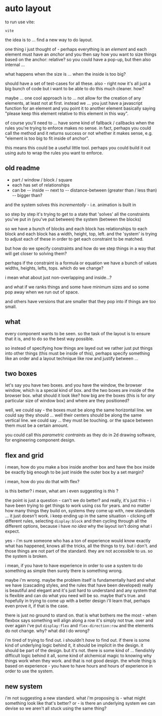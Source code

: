 
# auto layout

to run use vite:

```
vite
```

the idea is to ... find a new way to do layout.

one thing i just thought of - perhaps everything
is an _element_ and each element must have an
_anchor_ and you then say how you want to size
things based on the anchor: relative? so you
could have a pop-up, but then also internal ...

what happens when the size is ... when the inside
is too big?

should have a set of test-cases for all these.
also - right now it's all just a big bunch of
code but i want to be able to do this much
cleaner. how?

maybe ... one cool approach is to ... not
allow for the creation of any elements,
at least not at first. instead we ...
you just have a javascript function for
an element and you point it to another
element basically saying "please keep
this element relative to this element
in this way".

of course you'll need to ... have some
kind of fallback / callbacks when the
rules you're trying to enforce makes
no sense. in fact, perhaps you could
call the method and it returns success
or not whether it makes sense, e.g.
"element is too big to fit inside of
anchor".

this means this could be a useful little
tool. perhaps you could build it out
using auto to wrap the rules you want
to enforce.

## old readme

- part / window / block / square
- each has set of relationships
- can be
 -- inside
 -- next to
 -- distance-between (greater than / less than)
 -- bigger than?

and the system solves this
_incrementally_ - i.e. animation is built in

so step by step
it's trying to get to a state
that 'solves' all the constraints
you've put in (you've put between)
the system (between the blocks)


so we have a bunch of blocks
and each block has relationships to each block
and each block has a width, height, top, left.
and the 'system' is trying to adjust each of these
in order to get each constraint to be matched.


but how do we specify constraints
and how do we step things in a way that
will get closer to solving them?

perhaps if the constraint
is a formula or equation
we have a bunch of values
widths, heights, lefts, tops.
which do we change?

i mean what about just
non-overlapping and inside...?

and what if we ranks things
and some have minimum sizes
and so some pop away when
we run out of space.

and others have versions
that are smaller
that they pop into
if things are too small.

## what

every component wants to be seen.
so the task of the layout is to
ensure that it is, and to do so
the best way possible.

so instead of specifying how things
are layed out
we rather just put things into
other things (this must be inside
of this), perhaps specify something
like an order and a layout technique
like row and justify between ...

## two boxes

let's say you have two boxes.
and you have the window,
the browser window, which is
a special kind of box. and the
two boxes are inside of the
browser box. what should it look like?
how big are the boxes (this is for
_any_ particular size of window box)
and where are they positioned?

well, we could say - the boxes
must be along the same horizontal
line. we could say they should ...
well their centers should be along
the same vertical line. we could say ...
they must be touching. or the space
between them must be a certain amount.

you could call this _parametric contraints_
as they do in 2d drawing software, for
engineering component design.

## flex and grid

i mean, how do you make a box
inside another box
and have the box inside be exactly
big enough to be just inside the
outer box by a set margin?

i mean, how do you do that with
flex?

is this better? i mean, what am i even
suggesting is _this_ ?

the point is just a question - can't we
do better? and really, it's just this -
i have been trying to get things to
work using css for years. and no matter
how many things they build on, systems
they come up with, new standards ... it
just doesn't work. i keep ending up in the
same situation - clicking off different rules,
selecting `display:block` and then cycling
through all the different options, because
 i have _no idea_ why the layout isn't
 doing what i expect.

 yes - i'm sure someone who has a ton of
 experience would know exactly what has happened,
 knows all the tricks, all the things to try.
 but i don't. and those things are not part
 of the standard. they are not accessible
 to us. so the system is broken.

i mean, if you have to have experience in order
to use a system to do something as simple
then surely there is something wrong.

maybe i'm wrong. maybe the problem itself
is fundamentally hard and what we have
(cascading styles, and the rules that have
been developed) really is beautiful and elegant
and it's just hard to understand and any system
that is flexible and can do what you need will
be so. maybe that's true. and hopefully in
trying to come up with a better design i'll
learn that, perhaps even prove it, if that is
the case.

there is just no ground to stand on.
that is what bothers me the most - 
when flexbox says something will align
along a row
it's simply not true.
over and over again
i've put `display:flex` and `flex-direction:row`
and the elements do not change.
why? what did i do wrong?

i'm tired of trying to find out.
i shouldn't _have_ to find out.
if there is some kind of underlying logic behind
it, it should be implicit in the design. it should
be part of the design. but it's not.
there is some kind of ... fiendishly difficult
logic behind it all, some kind of alchemical
magic to knowing why things work when they work.
and that is not good design. the whole thing
is based on experience - you have to have hours
and hours of experience in order to use the system.

 ## new system

i'm not suggesting a new standard.
what i'm proposing is - what might something
look like that's better? or - is there an
underlying system we can devise so
we aren't all stuck using the same thing?

